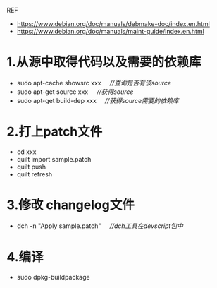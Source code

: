 REF

+ https://www.debian.org/doc/manuals/debmake-doc/index.en.html<br>
+ https://www.debian.org/doc/manuals/maint-guide/index.en.html<br>

# 1.从源中取得代码以及需要的依赖库
* sudo apt-cache showsrc xxx		    &nbsp;&nbsp;&nbsp;&nbsp;*//查询是否有该source*
* sudo apt-get source xxx				    &nbsp;&nbsp;&nbsp;&nbsp;*//获得source*
* sudo apt-get build-dep xxx		    &nbsp;&nbsp;&nbsp;&nbsp;*//获得source需要的依赖库*

# 2.打上patch文件
* cd xxx
* quilt import sample.patch
* quilt push
* quilt refresh

# 3.修改 changelog文件
* dch -n "Apply sample.patch"					&nbsp;&nbsp;&nbsp;&nbsp;*//dch工具在devscript包中*

# 4.编译
* sudo dpkg-buildpackage
